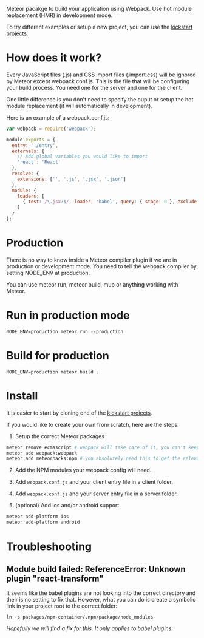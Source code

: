 Meteor pacakge to build your application using Webpack. Use hot module replacement (HMR) in development mode.

To try different examples or setup a new project, you can use the [kickstart projects](https://github.com/thereactivestack/kickstart).

# How does it work?
Every JavaScript files (.js) and CSS import files (.import.css) will be ignored by Meteor except webpack.conf.js. This is the file that will be configuring your build process. You need one for the server and one for the client.

One little difference is you don't need to specify the ouput or setup the hot module replacement (it will automatically in development).

Here is an example of a webpack.conf.js:

```javascript
var webpack = require('webpack');

module.exports = {
  entry: './entry',
  externals: {
    // Add global variables you would like to import
    'react': 'React'
  },
  resolve: {
    extensions: ['', '.js', '.jsx', '.json']
  },
  module: {
    loaders: [
      { test: /\.jsx?$/, loader: 'babel', query: { stage: 0 }, exclude: /node_modules/ }
    ]
  }
};
```

# Production
There is no way to know inside a Meteor compiler plugin if we are in production or development mode. You need to tell the webpack compiler by setting NODE_ENV at production.

You can use meteor run, meteor build, mup or anything working with Meteor.

# Run in production mode
`NODE_ENV=production meteor run --production`

# Build for production
`NODE_ENV=production meteor build .`

# Install
It is easier to start by cloning one of the [kickstart projects](https://github.com/thereactivestack/kickstart).

If you would like to create your own from scratch, here are the steps.

1. Setup the correct Meteor packages
```bash
meteor remove ecmascript # webpack will take care of it, you can't keep both
meteor add webpack:webpack
meteor add meteorhacks:npm # you absolutely need this to get the relevant NPM modules
```

2. Add the NPM modules your webpack config will need.

3. Add `webpack.conf.js` and your client entry file in a client folder.

4. Add `webpack.conf.js` and your server entry file in a server folder.

5. (optional) Add ios and/or android support
```bash
meteor add-platform ios
meteor add-platform android
```

# Troubleshooting

## Module build failed: ReferenceError: Unknown plugin "react-transform"
It seems like the babel plugins are not looking into the correct directory and their is no setting to fix that. However, what you can do is create a symbolic link in your project root to the correct folder:

`ln -s packages/npm-container/.npm/package/node_modules`

*Hopefully we will find a fix for this. It only applies to babel plugins.*
